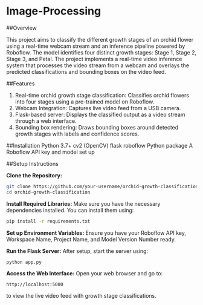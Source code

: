 # Image-Processing

##Overview

This project aims to classify the different growth stages of an orchid flower using a real-time webcam stream and an inference pipeline powered by Roboflow. The model identifies four distinct growth stages: Stage 1, Stage 2, Stage 3, and Petal. The project implements a real-time video inference system that processes the video stream from a webcam and overlays the predicted classifications and bounding boxes on the video feed.

##Features

1. Real-time orchid growth stage classification: Classifies orchid flowers into four stages using a pre-trained model on Roboflow.
2. Webcam Integration: Captures live video feed from a USB camera.
3. Flask-based server: Displays the classified output as a video stream through a web interface.
4. Bounding box rendering: Draws bounding boxes around detected growth stages with labels and confidence scores.

##Installation
Python 3.7+
cv2 (OpenCV)
flask
roboflow Python package
A Roboflow API key and model set up

##Setup Instructions

**Clone the Repository:**
```bash
git clone https://github.com/your-username/orchid-growth-classification.git
cd orchid-growth-classification
```

**Install Required Libraries:**
Make sure you have the necessary dependencies installed. You can install them using:
```bash
pip install -r requirements.txt
```

**Set up Environment Variables:**
Ensure you have your Roboflow API key, Workspace Name, Project Name, and Model Version Number ready.

**Run the Flask Server:**
After setup, start the server using:
```bash
python app.py
```

**Access the Web Interface:**
Open your web browser and go to:
```arduino
http://localhost:5000
````
to view the live video feed with growth stage classifications.
